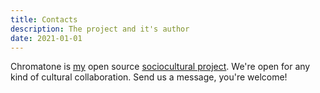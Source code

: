 ```yaml
---
title: Contacts
description: The project and it's author
date: 2021-01-01
---
```


Chromatone is [my](./author/index.md) open source [sociocultural project](./official/index.md). We're open for any kind of cultural collaboration. Send us a message, you're welcome!